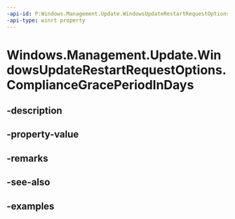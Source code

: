 ```yaml
---
-api-id: P:Windows.Management.Update.WindowsUpdateRestartRequestOptions.ComplianceGracePeriodInDays
-api-type: winrt property
---
```


# Windows.Management.Update.WindowsUpdateRestartRequestOptions.ComplianceGracePeriodInDays

<!--
public int ComplianceGracePeriodInDays { get; set; }
-->


## -description

## -property-value

## -remarks

## -see-also

## -examples


